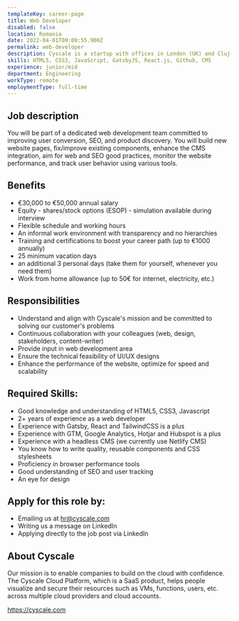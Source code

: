 ```yaml
---
templateKey: career-page
title: Web Developer
disabled: false
location: Romania
date: 2022-04-01T09:09:55.900Z
permalink: web-developer
description: Cyscale is a startup with offices in London (UK) and Cluj-Napoca (RO), activating in the cloud cybersecurity industry. We are looking for an experienced Web Developer.
skills: HTML5, CSS3, JavaScript, GatsbyJS, React.js, Github, CMS
experience: junior/mid
department: Engineering
workType: remote
employmentType: full-time
---
```


## Job description

You will be part of a dedicated web development team committed to improving user conversion, SEO, and product discovery. You will build new website pages, fix/improve existing components, enhance the CMS integration, aim for web and SEO good practices, monitor the website performance, and track user behavior using various tools.

## Benefits

-   €30,000 to €50,000 annual salary
-   Equity - shares/stock options (ESOP) - simulation available during interview
-   Flexible schedule and working hours
-   An informal work environment with transparency and no hierarchies
-   Training and certifications to boost your career path (up to €1000 annually)
-   25 minimum vacation days
-   an additional 3 personal days (take them for yourself, whenever you need them)
-   Work from home allowance (up to 50€ for internet, electricity, etc.)

## Responsibilities

-   Understand and align with Cyscale's mission and be committed to solving our customer's problems
-   Continuous collaboration with your colleagues (web, design, stakeholders, content-writer)
-   Provide input in web development area
-   Ensure the technical feasibility of UI/UX designs
-   Enhance the performance of the website, optimize for speed and scalability

## Required Skills:

-   Good knowledge and understanding of HTML5, CSS3, Javascript
-   2+ years of experience as a web developer
-   Experience with Gatsby, React and TailwindCSS is a plus
-   Experience with GTM, Google Analytics, Hotjar and Hubspot is a plus
-   Experience with a headless CMS (we currently use Netlify CMS)
-   You know how to write quality, reusable components and CSS stylesheets
-   Proficiency in browser performance tools
-   Good understanding of SEO and user tracking
-   An eye for design

## Apply for this role by:

-   Emailing us at [hr@cyscale.com](mailto:hr@cyscale.com)
-   Writing us a message on LinkedIn
-   Applying directly to the job post via LinkedIn

## About Cyscale

Our mission is to enable companies to build on the cloud with confidence. The Cyscale Cloud Platform, which is a SaaS product, helps people visualize and secure their resources such as VMs, functions, users, etc. across multiple cloud providers and cloud accounts.

https://cyscale.com
